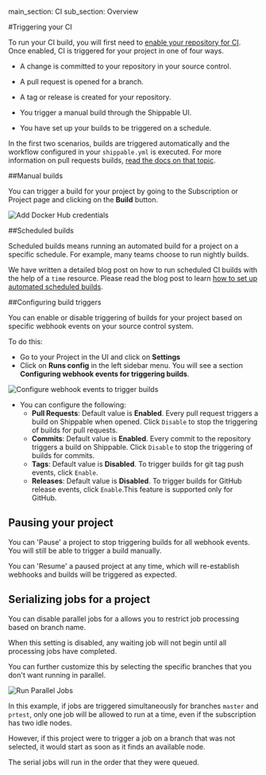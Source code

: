 main_section: CI
sub_section: Overview

#Triggering your CI

To run your CI build, you will first need to [enable your repository for CI](enable-project/). Once enabled, CI is triggered for your project in one of four ways.

-  A change is committed to your repository in your source control.

-  A pull request is opened for a branch.

-  A tag or release is created for your repository.

-  You trigger a manual build through the Shippable UI.

-  You have set up your builds to be triggered on a schedule.

In the first two scenarios, builds are triggered automatically and the workflow configured in your `shippable.yml` is executed. For more information on pull requests builds, [read the docs on that topic](pull-request-builds/).

##Manual builds

You can trigger a build for your project by going to the Subscription or Project page and clicking on the **Build** button.

<img src="../../images/ci/manual-builds.png" alt="Add Docker Hub credentials">

##Scheduled builds

Scheduled builds means running an automated build for a project on a specific schedule. For example, many teams choose to run nightly builds.

We have written a detailed blog post on how to run scheduled CI builds with the help of a `time` resource. Please read the blog post to learn [how to set up automated scheduled builds](http://blog.shippable.com/setup-nightly-builds-on-shippable).

##Configuring build triggers

You can enable or disable triggering of builds for your project based on specific webhook events on your source control system.

To do this:

- Go to your Project in the UI and click on **Settings**
- Click on **Runs config** in the left sidebar menu. You will see a section **Configuring webhook events for triggering builds**.

<img src="/images/ci/configure-job-triggers.png" alt="Configure webhook events to trigger builds">

- You can configure the following:
    - **Pull Requests**: Default value is **Enabled**. Every pull request triggers a build on Shippable when opened. Click
`Disable` to stop the triggering of builds for pull requests.
    - **Commits**: Default value is **Enabled**. Every commit to the repository triggers a build on Shippable. Click `Disable` to
stop the triggering of builds for commits.
    - **Tags**: Default value is **Disabled**. To trigger builds for git tag push events, click `Enable`.
    - **Releases**: Default value is **Disabled**. To trigger builds for GitHub release
events, click `Enable`.This feature is supported only for GitHub.

## Pausing your project

You can 'Pause' a project to stop triggering builds for all webhook events. You will still be able to trigger a build manually.

You can 'Resume' a paused project at any time, which will re-establish webhooks and builds will be triggered as expected.

## Serializing jobs for a project

You can disable parallel jobs for a allows you to restrict job processing based on branch name.

When this setting is disabled, any waiting job will not begin until all processing
jobs have completed.

You can further customize this by selecting the specific branches that you don't
want running in parallel.

<img src="/images/ci/run-parallel-jobs.png" alt="Run Parallel Jobs">

In this example, if jobs are triggered simultaneously for branches `master` and
`prtest`, only one job will be allowed to run at a time, even if the subscription
has two idle nodes.  

However, if this project were to trigger a job on a branch that was not selected, it would start as soon as it finds  an available node.

The serial jobs will run in the order that they were queued.
